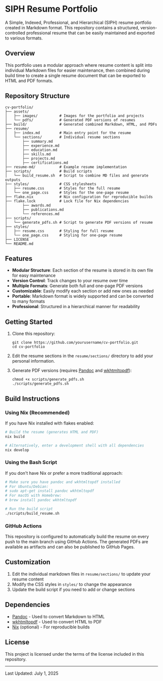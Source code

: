 # SIPH Resume Portfolio

A Simple, Indexed, Professional, and Hierarchical (SIPH) resume portfolio created in Markdown format. This repository contains a structured, version-controlled professional resume that can be easily maintained and exported to various formats.

## Overview

This portfolio uses a modular approach where resume content is split into individual Markdown files for easier maintenance, then combined during build time to create a single resume document that can be exported to HTML and PDF formats.

## Repository Structure

```
cv-portfolio/
├── assets/
│   ├── images/          # Images for the portfolio and projects
│   └── pdfs/            # Generated PDF versions of resumes
├── build/               # Generated combined Markdown, HTML, and PDFs
├── resume/
│   ├── index.md         # Main entry point for the resume
│   └── sections/        # Individual resume sections
│       ├── summary.md
│       ├── experience.md
│       ├── education.md
│       ├── skills.md
│       ├── projects.md
│       ├── certifications.md
├── resume-md/           # Example resume implementation
├── scripts/             # Build scripts
│   └── build_resume.sh  # Script to combine MD files and generate outputs
├── styles/              # CSS stylesheets
│   ├── resume.css       # Styles for the full resume
│   └── one_page.css     # Styles for the one-page resume
├── flake.nix            # Nix configuration for reproducible builds
├── flake.lock           # Lock file for Nix dependencies
│       ├── awards.md
│       ├── publications.md
│       └── references.md
├── scripts/
│   └── generate_pdfs.sh # Script to generate PDF versions of resume
├── styles/
│   ├── resume.css       # Styling for full resume
│   └── one_page.css     # Styling for one-page resume
├── LICENSE
└── README.md
```

## Features

- **Modular Structure**: Each section of the resume is stored in its own file for easy maintenance
- **Version Control**: Track changes to your resume over time
- **Multiple Formats**: Generate both full and one-page PDF versions
- **Customizable**: Easily modify each section or add new ones as needed
- **Portable**: Markdown format is widely supported and can be converted to many formats
- **Professional**: Structured in a hierarchical manner for readability

## Getting Started

1. Clone this repository:
   ```
   git clone https://github.com/yourusername/cv-portfolio.git
   cd cv-portfolio
   ```

2. Edit the resume sections in the `resume/sections/` directory to add your personal information.

3. Generate PDF versions (requires [Pandoc](https://pandoc.org/) and [wkhtmltopdf](https://wkhtmltopdf.org/)):
   ```
   chmod +x scripts/generate_pdfs.sh
   ./scripts/generate_pdfs.sh
   ```

## Build Instructions

### Using Nix (Recommended)

If you have Nix installed with flakes enabled:

```bash
# Build the resume (generates HTML and PDF)
nix build

# Alternatively, enter a development shell with all dependencies
nix develop
```

### Using the Bash Script

If you don't have Nix or prefer a more traditional approach:

```bash
# Make sure you have pandoc and wkhtmltopdf installed
# For Ubuntu/Debian:
# sudo apt-get install pandoc wkhtmltopdf
# For macOS with Homebrew:
# brew install pandoc wkhtmltopdf

# Run the build script
./scripts/build_resume.sh
```

### GitHub Actions

This repository is configured to automatically build the resume on every push to the main branch using GitHub Actions. The generated PDFs are available as artifacts and can also be published to GitHub Pages.

## Customization

1. Edit the individual markdown files in `resume/sections/` to update your resume content
2. Modify the CSS styles in `styles/` to change the appearance
3. Update the build script if you need to add or change sections

## Dependencies

- [Pandoc](https://pandoc.org/) - Used to convert Markdown to HTML
- [wkhtmltopdf](https://wkhtmltopdf.org/) - Used to convert HTML to PDF
- [Nix](https://nixos.org/) (optional) - For reproducible builds

## License

This project is licensed under the terms of the license included in this repository.

---

Last Updated: July 1, 2025
